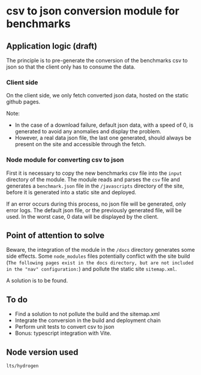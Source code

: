 # csv to json conversion module for benchmarks

## Application logic (draft)

The principle is to pre-generate the conversion of the benchmarks csv to json so that the client only has to consume the data.

### Client side

On the client side, we only fetch converted json data, hosted on the static github pages. 

Note:
- In the case of a download failure, default json data, with a speed of 0, is generated to avoid any anomalies and display the problem.
- However, a real data json file, the last one generated, should always be present on the site and accessible through the fetch.

### Node module for converting csv to json

First it is necessary to copy the new benchmarks csv file into the `input` directory of the module.
The module reads and parses the `csv` file and generates a `benchmark.json` file in the `/javascripts` directory of the site, before it is generated into a static site and deployed.

If an error occurs during this process, no json file will be generated, only error logs.
The default json file, or the previously generated file, will be used. In the worst case, 0 data will be displayed by the client.

## Point of attention to solve

Beware, the integration of the module in the `/docs` directory generates some side effects.
Some `node_modules` files potentially conflict with the site build (`The following pages exist in the docs directory, but are not included in the "nav" configuration:`) and pollute the static site `sitemap.xml`.

A solution is to be found.

## To do

- Find a solution to not pollute the build and the sitemap.xml
- Integrate the conversion in the build and deployment chain
- Perform unit tests to convert csv to json
- Bonus: typescript integration with Vite.

## Node version used

`lts/hydrogen`

